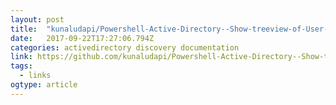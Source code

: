 ```yaml
---
layout: post 
title:  "kunaludapi/Powershell-Active-Directory--Show-treeview-of-User-or-Group-memberof-hierarchy: http://vcloud-lab.com" 
date:   2017-09-22T17:27:06.794Z 
categories: activedirectory discovery documentation
link: https://github.com/kunaludapi/Powershell-Active-Directory--Show-treeview-of-User-or-Group-memberof-hierarchy 
tags:
  - links
ogtype: article 
---
```


